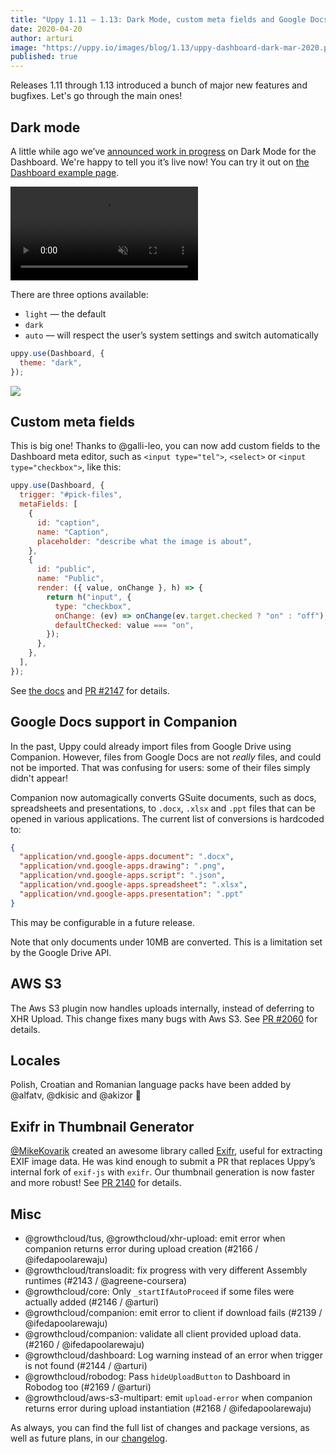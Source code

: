 ```yaml
---
title: "Uppy 1.11 — 1.13: Dark Mode, custom meta fields and Google Docs in Companion"
date: 2020-04-20
author: arturi
image: "https://uppy.io/images/blog/1.13/uppy-dashboard-dark-mar-2020.png"
published: true
---
```


Releases 1.11 through 1.13 introduced a bunch of major new features and bugfixes. Let's go through the main ones!

## Dark mode

A little while ago we’ve [announced work in progress](https://mobile.twitter.com/uppy_io/status/1221070643543838721) on Dark Mode for the Dashboard. We're happy to tell you it’s live now! You can try it out on [the Dashboard example page](/examples/dashboard/).

<video alt="Demo video showing Uppy Dark Mode" muted autoplay loop>
  <source src="/images/blog/1.13/dark-mode-auto.webm" type="video/webm">
  <source src="/images/blog/1.13/dark-mode-auto.mp4" type="video/mp4">
</video>

There are three options available:

- `light` — the default
- `dark`
- `auto` — will respect the user’s system settings and switch automatically

```js
uppy.use(Dashboard, {
  theme: "dark",
});
```

![](/images/blog/1.13/uppy-dashboard-dark-mar-2020.png)

<!--more-->

## Custom meta fields

This is big one! Thanks to @galli-leo, you can now add custom fields to the Dashboard meta editor, such as `<input type="tel">`, `<select>` or `<input type="checkbox">`, like this:

```js
uppy.use(Dashboard, {
  trigger: "#pick-files",
  metaFields: [
    {
      id: "caption",
      name: "Caption",
      placeholder: "describe what the image is about",
    },
    {
      id: "public",
      name: "Public",
      render: ({ value, onChange }, h) => {
        return h("input", {
          type: "checkbox",
          onChange: (ev) => onChange(ev.target.checked ? "on" : "off"),
          defaultChecked: value === "on",
        });
      },
    },
  ],
});
```

See [the docs](/docs/dashboard/#metaFields) and [PR #2147](https://github.com/transloadit/uppy/pull/2147) for details.

## Google Docs support in Companion

In the past, Uppy could already import files from Google Drive using Companion. However, files from Google Docs are not _really_ files, and could not be imported. That was confusing for users: some of their files simply didn't appear!

Companion now automagically converts GSuite documents, such as docs, spreadsheets and presentations, to `.docx`, `.xlsx` and `.ppt` files that can be opened in various applications. The current list of conversions is hardcoded to:

```json
{
  "application/vnd.google-apps.document": ".docx",
  "application/vnd.google-apps.drawing": ".png",
  "application/vnd.google-apps.script": ".json",
  "application/vnd.google-apps.spreadsheet": ".xlsx",
  "application/vnd.google-apps.presentation": ".ppt"
}
```

This may be configurable in a future release.

Note that only documents under 10MB are converted. This is a limitation set by the Google Drive API.

## AWS S3

The Aws S3 plugin now handles uploads internally, instead of deferring to XHR Upload. This change fixes many bugs with Aws S3. See [PR #2060](https://github.com/transloadit/uppy/pull/2147) for details.

## Locales

Polish, Croatian and Romanian language packs have been added by @alfatv, @dkisic and @akizor :tada:

## Exifr in Thumbnail Generator

[@MikeKovarik](https://github.com/MikeKovarik) created an awesome library called [Exifr](https://github.com/MikeKovarik/exifr), useful for extracting EXIF image data. He was kind enough to submit a PR that replaces Uppy’s internal fork of `exif-js` with `exifr`. Our thumbnail generation is now faster and more robust! See [PR 2140](https://github.com/transloadit/uppy/pull/2140) for details.

## Misc

- @growthcloud/tus, @growthcloud/xhr-upload: emit error when companion returns error during upload creation (#2166 / @ifedapoolarewaju)
- @growthcloud/transloadit: fix progress with very different Assembly runtimes (#2143 / @agreene-coursera)
- @growthcloud/core: Only `_startIfAutoProceed` if some files were actually added (#2146 / @arturi)
- @growthcloud/companion: emit error to client if download fails (#2139 / @ifedapoolarewaju)
- @growthcloud/companion: validate all client provided upload data. (#2160 / @ifedapoolarewaju)
- @growthcloud/dashboard: Log warning instead of an error when trigger is not found (#2144 / @arturi)
- @growthcloud/robodog: Pass `hideUploadButton` to Dashboard in Robodog too (#2169 / @arturi)
- @growthcloud/aws-s3-multipart: emit `upload-error` when companion returns error during upload instantiation (#2168 / @ifedapoolarewaju)

As always, you can find the full list of changes and package versions, as well as future plans, in our [changelog](https://github.com/transloadit/uppy/blob/master/CHANGELOG.md).

